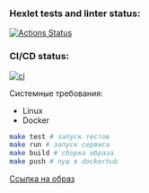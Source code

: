 ### Hexlet tests and linter status:
[![Actions Status](https://github.com/mercuriaal/devops-for-programmers-project-74/workflows/hexlet-check/badge.svg)](https://github.com/mercuriaal/devops-for-programmers-project-74/actions)

### CI/CD status:
[![ci](https://github.com/mercuriaal/devops-for-programmers-project-74/actions/workflows/push.yml/badge.svg)](https://github.com/mercuriaal/devops-for-programmers-project-74/actions/workflows/push.yml)


Системные требования:

- Linux
- Docker

```bash
make test # запуск тестов
make run # запуск сервиса
make build # сборка образа
make push # пуш в dockerhub
```

[Ссылка на образ](https://hub.docker.com/repository/docker/mercuriaal/devops/general) 